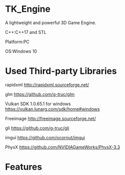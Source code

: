 # TK_Engine
A lightweight and powerful 3D Game Engine.

C++:C++17 and STL

Platform:PC

OS:Windows 10

# Used Third-party Libraries
rapidxml http://rapidxml.sourceforge.net/

glm https://github.com/g-truc/glm

Vulkan SDK 1.0.65.1 for windows https://vulkan.lunarg.com/sdk/home#windows

Freeimage http://freeimage.sourceforge.net/

gli https://github.com/g-truc/gli

imgui https://github.com/ocornut/imgui

PhysX https://github.com/NVIDIAGameWorks/PhysX-3.3

# Features
